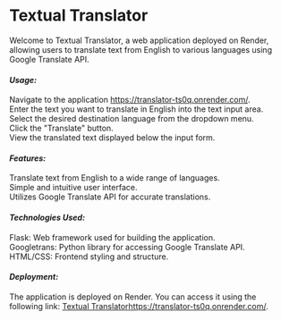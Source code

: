 #  **Textual Translator**

Welcome to Textual Translator, a web application deployed on Render, allowing users to translate text from English to various languages using Google Translate API.

#### _Usage:_

Navigate to the application https://translator-ts0q.onrender.com/.     
Enter the text you want to translate in English into the text input area.    
Select the desired destination language from the dropdown menu.     
Click the "Translate" button.    
View the translated text displayed below the input form.    


#### _Features:_

Translate text from English to a wide range of languages.    
Simple and intuitive user interface.    
Utilizes Google Translate API for accurate translations.    


#### _Technologies Used:_

Flask: Web framework used for building the application.    
Googletrans: Python library for accessing Google Translate API.    
HTML/CSS: Frontend styling and structure.    


#### _Deployment:_

The application is deployed on Render. You can access it using the following link: [Textual Translator](https://translator-ts0q.onrender.com/)https://translator-ts0q.onrender.com/.
